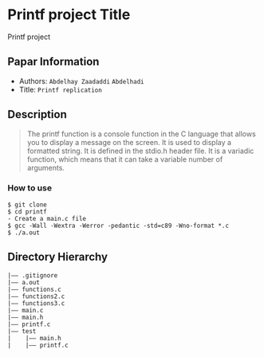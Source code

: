 Printf project
Title
===
Printf project
## Papar Information
- Authors:  `Abdelhay Zaadaddi` `Abdelhadi`
- Title:  `Printf replication`
## Description
> The printf function is a console function in the C language that allows you to display a message on the screen. It is used to display a formatted string. It is defined in the stdio.h header file. It is a variadic function, which means that it can take a variable number of arguments.


### How to use
```
$ git clone
$ cd printf
- Create a main.c file
$ gcc -Wall -Wextra -Werror -pedantic -std=c89 -Wno-format *.c
$ ./a.out

```

## Directory Hierarchy
```
|—— .gitignore
|—— a.out
|—— functions.c
|—— functions2.c
|—— functions3.c
|—— main.c
|—— main.h
|—— printf.c
|—— test
|    |—— main.h
|    |—— printf.c

```
